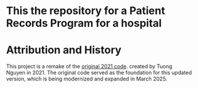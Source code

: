 # This the repository for a Patient Records Program for a hospital

# Attribution and History
This project is a remake of the [original 2021 code](https://replit.com/@TuongNguyen4/full-hospital-code?v=1). created by Tuong Nguyen in 2021. 
The original code served as the foundation for this updated version, which is being modernized and expanded in March 2025.



